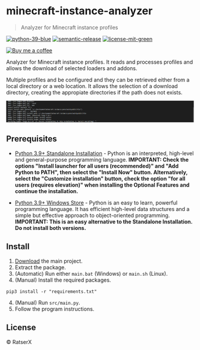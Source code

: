 # minecraft-instance-analyzer

> Analyzer for Minecraft instance profiles

[![python-39-blue](https://img.shields.io/badge/python-v3.9-blue)](https://www.python.org/)
[![semantic-release](https://img.shields.io/badge/%20%20%F0%9F%93%A6%F0%9F%9A%80-semantic--release-e10079.svg)](https://github.com/semantic-release/semantic-release)
[![license-mit-green](https://img.shields.io/badge/license-MIT-green)](https://github.com/RatserX/minecraft-instance-analyzer/blob/main/LICENSE)

[![Buy me a coffee](https://www.buymeacoffee.com/assets/img/guidelines/download-assets-sm-2.svg)](https://www.buymeacoffee.com/Ratser)

Analyzer for Minecraft instance profiles. It reads and processes profiles and allows the download of selected loaders and addons.

Multiple profiles and be configured and they can be retrieved either from a local directory or a web location. It allows the selection of a download directory, creating the appropiate directories if the path does not exists.

![Minecraft Instance Analyzer](https://raw.githubusercontent.com/RatserX/ratserx.github.io/master/public/images/minecraft-instance-analyzer.gif)

## Prerequisites

* [Python 3.9+ Standalone Installation](https://www.python.org/ftp/python/3.9.1/python-3.9.1-amd64.exe) - Python is an interpreted, high-level and general-purpose programming language.
**IMPORTANT: Check the options "Install launcher for all users (recommended)" and "Add Python to PATH", then select the "Install Now" button. Alternatively, select the "Customize installation" button, check the option "for all users (requires elevation)" when installing the Optional Features and continue the installation.**

* [Python 3.9+ Windows Store](https://www.microsoft.com/en-us/p/python-39/9p7qfqmjrfp7#activetab=pivot:overviewtab) - Python is an easy to learn, powerful programming language. It has efficient high-level data structures and a simple but effective approach to object-oriented programming.
**IMPORTANT: This is an easy alternative to the Standalone Installation. Do not install both versions.**

## Install
1. [Download](https://github.com/RatserX/minecraft-instance-analyzer/archive/main.zip) the main project.
2. Extract the package.
3. (Automatic) Run either `main.bat` (Windows) or `main.sh` (Linux).
3. (Manual) Install the required packages.
```shell
pip3 install -r "requirements.txt"
```
4. (Manual) Run `src/main.py`.
3. Follow the program instructions.

## License

© RatserX
